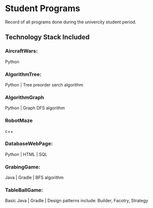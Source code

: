 # Student Programs
Record of all programs done during the univercity student period.


## Technology Stack Included
### AircraftWars:
Python

### AlgorithmTree:
Python | Tree preorder serch algorithm

### AlgorithmGraph
Python | Graph DFS algorithm

### RobotMaze
c++

### DatabaseWebPage:
Python | HTML | SQL

### GrabingGame:
Java | Gradle | BFS algorithm

### TableBallGame:
Basic Java | Gradle | Design patterns include: Builder, Facotry, Strategy

